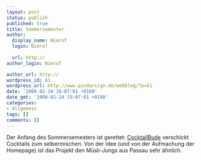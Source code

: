 ```yaml
---
layout: post
status: publish
published: true
title: Sommersemester
author:
  display_name: NimroT
  login: NimroT
  
  url: http://
author_login: NimroT

author_url: http://
wordpress_id: 61
wordpress_url: http://www.pindarsign.de/webblog/?p=61
date: '2008-02-24 16:07:01 +0100'
date_gmt: '2008-02-24 15:07:01 +0100'
categories:
- Allgemein
tags: []
comments: []
---
```

<p>Der Anfang des Sommersemesters ist gerettet: <a href="http://www.cocktailbude.de/index.php?action=homepage%2Fview">CocktailBude</a> verschickt Cocktails zum selbermischen. Von der Idee (und von der Aufmachung der Homepage) ist das Projekt den Müsli-Jungs aus Passau sehr ähnlich.</p>
